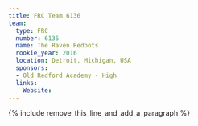 ```yaml
---
title: FRC Team 6136
team:
  type: FRC
  number: 6136
  name: The Raven Redbots
  rookie_year: 2016
  location: Detroit, Michigan, USA
  sponsors:
  - Old Redford Academy - High
  links:
    Website:
---
```


{% include remove_this_line_and_add_a_paragraph %}